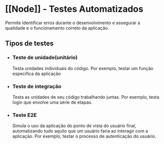 # [[Node]] - Testes Automatizados

Permite identificar erros durante o desenvolvimento e assegurar a qualidade e o funcionamento correto da aplicação.

## Tipos de testes

- ### Teste de unidade(unitário)
	Testa unidades individuais do código.
	Por exemplo, testar um função especifica da aplicação

- ### Teste de integração
	Testa as unidades de seu código trabalhando juntas.
	Por exemplo, testa login que envolve uma série de etapas.

- ### Teste E2E
	Simula o uso da aplicação do ponto de vista do usuário final, automatizando tudo aquilo que um usuário faria ao interagir com a aplicação.
	Por exemplo, testar o processo de autenticação do usuário.

